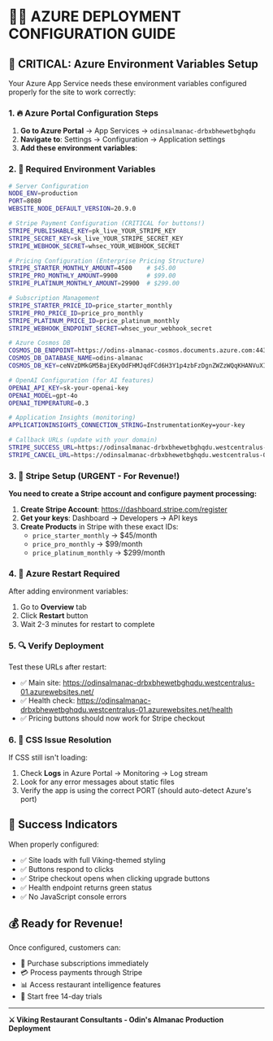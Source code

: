 # 🏴‍☠️ AZURE DEPLOYMENT CONFIGURATION GUIDE

## 🚨 CRITICAL: Azure Environment Variables Setup

Your Azure App Service needs these environment variables configured properly for the site to work correctly:

### 1. 🔥 Azure Portal Configuration Steps

1. **Go to Azure Portal** → App Services → `odinsalmanac-drbxbhewetbghqdu`
2. **Navigate to**: Settings → Configuration → Application settings
3. **Add these environment variables**:

### 2. 📝 Required Environment Variables

```bash
# Server Configuration
NODE_ENV=production
PORT=8080
WEBSITE_NODE_DEFAULT_VERSION=20.9.0

# Stripe Payment Configuration (CRITICAL for buttons!)
STRIPE_PUBLISHABLE_KEY=pk_live_YOUR_STRIPE_KEY
STRIPE_SECRET_KEY=sk_live_YOUR_STRIPE_SECRET_KEY
STRIPE_WEBHOOK_SECRET=whsec_YOUR_WEBHOOK_SECRET

# Pricing Configuration (Enterprise Pricing Structure)
STRIPE_STARTER_MONTHLY_AMOUNT=4500    # $45.00
STRIPE_PRO_MONTHLY_AMOUNT=9900        # $99.00  
STRIPE_PLATINUM_MONTHLY_AMOUNT=29900  # $299.00

# Subscription Management
STRIPE_STARTER_PRICE_ID=price_starter_monthly
STRIPE_PRO_PRICE_ID=price_pro_monthly
STRIPE_PLATINUM_PRICE_ID=price_platinum_monthly
STRIPE_WEBHOOK_ENDPOINT_SECRET=whsec_your_webhook_secret

# Azure Cosmos DB
COSMOS_DB_ENDPOINT=https://odins-almanac-cosmos.documents.azure.com:443/
COSMOS_DB_DATABASE_NAME=odins-almanac
COSMOS_DB_KEY=ceNVzDMkGM5BajEKyOdFHMJqdFCd6H3Y1p4zbFzDgnZWZzWQqKHANVuXIDnsMg8m6cZd0YRYPfSdACDbhNwCfQ==

# OpenAI Configuration (for AI features)
OPENAI_API_KEY=sk-your-openai-key
OPENAI_MODEL=gpt-4o
OPENAI_TEMPERATURE=0.3

# Application Insights (monitoring)
APPLICATIONINSIGHTS_CONNECTION_STRING=InstrumentationKey=your-key

# Callback URLs (update with your domain)
STRIPE_SUCCESS_URL=https://odinsalmanac-drbxbhewetbghqdu.westcentralus-01.azurewebsites.net/success.html
STRIPE_CANCEL_URL=https://odinsalmanac-drbxbhewetbghqdu.westcentralus-01.azurewebsites.net/pricing.html
```

### 3. 🏪 Stripe Setup (URGENT - For Revenue!)

**You need to create a Stripe account and configure payment processing:**

1. **Create Stripe Account**: https://dashboard.stripe.com/register
2. **Get your keys**: Dashboard → Developers → API keys
3. **Create Products** in Stripe with these exact IDs:
   - `price_starter_monthly` → $45/month
   - `price_pro_monthly` → $99/month  
   - `price_platinum_monthly` → $299/month

### 4. 🎯 Azure Restart Required

After adding environment variables:
1. Go to **Overview** tab
2. Click **Restart** button
3. Wait 2-3 minutes for restart to complete

### 5. 🔍 Verify Deployment

Test these URLs after restart:
- ✅ Main site: https://odinsalmanac-drbxbhewetbghqdu.westcentralus-01.azurewebsites.net/
- ✅ Health check: https://odinsalmanac-drbxbhewetbghqdu.westcentralus-01.azurewebsites.net/health
- ✅ Pricing buttons should now work for Stripe checkout

### 6. 🚨 CSS Issue Resolution

If CSS still isn't loading:
1. Check **Logs** in Azure Portal → Monitoring → Log stream
2. Look for any error messages about static files
3. Verify the app is using the correct PORT (should auto-detect Azure's port)

## 🎉 Success Indicators

When properly configured:
- ✅ Site loads with full Viking-themed styling
- ✅ Buttons respond to clicks
- ✅ Stripe checkout opens when clicking upgrade buttons
- ✅ Health endpoint returns green status
- ✅ No JavaScript console errors

## 💰 Ready for Revenue!

Once configured, customers can:
- 🛒 Purchase subscriptions immediately
- 💳 Process payments through Stripe
- 📊 Access restaurant intelligence features
- 🔄 Start free 14-day trials

---
**⚔️ Viking Restaurant Consultants - Odin's Almanac Production Deployment**